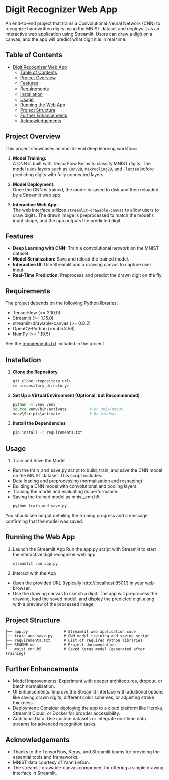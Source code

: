 # Digit Recognizer Web App

An end-to-end project that trains a Convolutional Neural Network (CNN) to recognize handwritten digits using the MNIST dataset and deploys it as an interactive web application using Streamlit. Users can draw a digit on a canvas, and the app will predict what digit it is in real time.

## Table of Contents

- [Digit Recognizer Web App](#digit-recognizer-web-app)
  - [Table of Contents](#table-of-contents)
  - [Project Overview](#project-overview)
  - [Features](#features)
  - [Requirements](#requirements)
  - [Installation](#installation)
  - [Usage](#usage)
  - [Running the Web App](#running-the-web-app)
  - [Project Structure](#project-structure)
  - [Further Enhancements](#further-enhancements)
  - [Acknowledgements](#acknowledgements)

## Project Overview

This project showcases an end-to-end deep learning workflow:

1. **Model Training:**  
   A CNN is built with TensorFlow Keras to classify MNIST digits. The model uses layers such as `Conv2D`, `MaxPooling2D`, and `Flatten` before predicting digits with fully connected layers.

2. **Model Deployment:**  
   Once the CNN is trained, the model is saved to disk and then reloaded by a Streamlit web app.

3. **Interactive Web App:**  
   The web interface utilizes `streamlit-drawable-canvas` to allow users to draw digits. The drawn image is preprocessed to match the model's input shape, and the app outputs the predicted digit.

## Features

- **Deep Learning with CNN:** Train a convolutional network on the MNIST dataset.
- **Model Serialization:** Save and reload the trained model.
- **Interactive UI:** Use Streamlit and a drawing canvas to capture user input.
- **Real-Time Prediction:** Preprocess and predict the drawn digit on the fly.
  
## Requirements

The project depends on the following Python libraries:

- TensorFlow (>= 2.10.0)
- Streamlit (>= 1.15.0)
- streamlit-drawable-canvas (>= 0.8.2)
- OpenCV-Python (>= 4.5.3.56)
- NumPy (>= 1.19.5)

See the [requirements.txt](./requirements.txt) included in the project.

## Installation

1. **Clone the Repository**

   ```bash
   git clone <repository_url>
   cd <repository_directory>
2. **Set Up a Virtual Environment (Optional, but Recommended)**
   ```bash
   python -m venv venv
   source venv/bin/activate          # On Unix/macOS
   venv\Scripts\activate             # On Windows
3. **Install the Dependencies**
   ```bash
   pip install -r requirements.txt  
## Usage
1. Train and Save the Model
- Run the train_and_save.py script to build, train, and save the CNN model on the MNIST dataset. This script includes:
- Data loading and preprocessing (normalization and reshaping).
- Building a CNN model with convolutional and pooling layers.
- Training the model and evaluating its performance.
- Saving the trained model as mnist_cnn.h5.
  ```bash
  python train_and_save.py
You should see output detailing the training progress and a message confirming that the model was saved.

## Running the Web App
1. Launch the Streamlit App
Run the app.py script with Streamlit to start the interactive digit recognizer web app:
    ```bash
    streamlit run app.py
2. Interact with the App
- Open the provided URL (typically http://localhost:8501/) in your web browser.
- Use the drawing canvas to sketch a digit. The app will preprocess the drawing, load the saved model, and display the predicted digit along with a preview of the processed image.
  
## Project Structure
    ├── app.py                # Streamlit web application code
    ├── train_and_save.py     # CNN model training and saving script
    ├── requirements.txt      # List of required Python libraries
    ├── README.md             # Project documentation
    └── mnist_cnn.h5          # Saved Keras model (generated after training)

## Further Enhancements
- Model Improvements: Experiment with deeper architectures, dropout, or batch normalization.
- UI Enhancements: Improve the Streamlit interface with additional options like saving drawn digits, different color schemes, or adjusting stroke thickness.
- Deployment: Consider deploying the app to a cloud platform like Heroku, Streamlit Cloud, or Docker for broader accessibility.
- Additional Data: Use custom datasets or integrate real-time data streams for advanced recognition tasks.

## Acknowledgements
- Thanks to the TensorFlow, Keras, and Streamlit teams for providing the essential tools and frameworks.
- MNIST data courtesy of Yann LeCun.
- The streamlit-drawable-canvas component for offering a simple drawing interface in Streamlit.